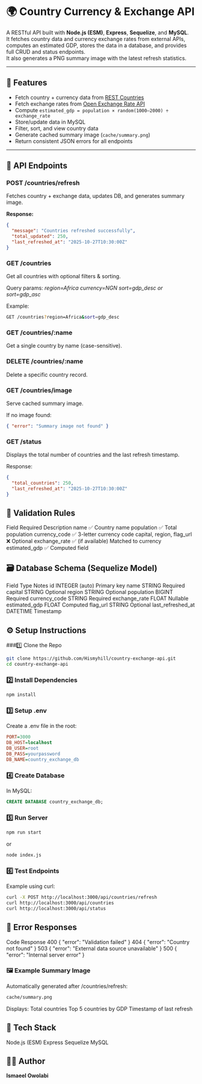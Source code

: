 # 🌍 Country Currency & Exchange API

A RESTful API built with **Node.js (ESM)**, **Express**, **Sequelize**, and **MySQL**.  
It fetches country data and currency exchange rates from external APIs, computes an estimated GDP, stores the data in a database, and provides full CRUD and status endpoints.  
It also generates a PNG summary image with the latest refresh statistics.

---

## 🚀 Features

- Fetch country + currency data from [REST Countries](https://restcountries.com/)
- Fetch exchange rates from [Open Exchange Rate API](https://open.er-api.com/)
- Compute `estimated_gdp = population × random(1000–2000) ÷ exchange_rate`
- Store/update data in MySQL
- Filter, sort, and view country data
- Generate cached summary image (`cache/summary.png`)
- Return consistent JSON errors for all endpoints

---

## 🧠 API Endpoints

### **POST /countries/refresh**

Fetches country + exchange data, updates DB, and generates summary image.

**Response:**

```json
{
  "message": "Countries refreshed successfully",
  "total_updated": 250,
  "last_refreshed_at": "2025-10-27T10:30:00Z"
}
```

### **GET /countries**

Get all countries with optional filters & sorting.

Query params:
_region=Africa
currency=NGN
sort=gdp_desc or sort=gdp_asc_

Example:

```bash
GET /countries?region=Africa&sort=gdp_desc
```

### **GET /countries/:name**

Get a single country by name (case-sensitive).

### **DELETE /countries/:name**

Delete a specific country record.

### **GET /countries/image**

Serve cached summary image.

If no image found:

```json
{ "error": "Summary image not found" }
```

### **GET /status**

Displays the total number of countries and the last refresh timestamp.

Response:

```json
{
  "total_countries": 250,
  "last_refreshed_at": "2025-10-27T10:30:00Z"
}
```

## 🧩 Validation Rules

Field Required Description
name ✅ Country name
population ✅ Total population
currency_code ✅ 3-letter currency code
capital, region,
flag_url ❌ Optional
exchange_rate ✅ (if available) Matched to currency
estimated_gdp ✅ Computed field

## 🗃️ Database Schema (Sequelize Model)

Field Type Notes
id INTEGER (auto) Primary key
name STRING Required
capital STRING Optional
region STRING Optional
population BIGINT Required
currency_code STRING Required
exchange_rate FLOAT Nullable
estimated_gdp FLOAT Computed
flag_url STRING Optional
last_refreshed_at DATETIME Timestamp

## ⚙️ Setup Instructions

###1️⃣ Clone the Repo

```bash
git clone https://github.com/Hismyhill/country-exchange-api.git
cd country-exchange-api
```

### 2️⃣ Install Dependencies

```bash
npm install
```

### 3️⃣ Setup .env

Create a .env file in the root:

```ini
PORT=3000
DB_HOST=localhost
DB_USER=root
DB_PASS=yourpassword
DB_NAME=country_exchange_db
```

### 4️⃣ Create Database

In MySQL:

```sql
CREATE DATABASE country_exchange_db;
```

### 5️⃣ Run Server

```bash
npm run start
```

or

```bash
node index.js
```

### 6️⃣ Test Endpoints

Example using curl:

```bash
curl -X POST http://localhost:3000/api/countries/refresh
curl http://localhost:3000/api/countries
curl http://localhost:3000/api/status
```

## 🧠 Error Responses

Code Response
400 { "error": "Validation failed" }
404 { "error": "Country not found" }
503 { "error": "External data source unavailable" }
500 { "error": "Internal server error" }

### 🖼️ Example Summary Image

Automatically generated after /countries/refresh:

```bash
cache/summary.png
```

Displays:
Total countries
Top 5 countries by GDP
Timestamp of last refresh

## 🧰 Tech Stack

Node.js (ESM)
Express
Sequelize
MySQL

## 🧑‍💻 Author

**Ismaeel Owolabi**
